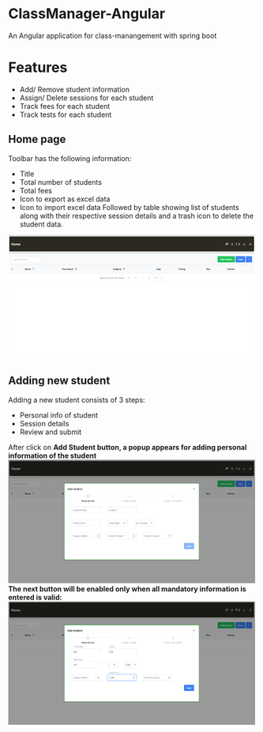 # ClassManager-Angular
An Angular application for class-manangement with spring boot

# Features
- Add/ Remove student information
- Assign/ Delete sessions for each student
- Track fees for each student
- Track tests for each student 

## Home page
Toolbar has the following information:
- Title
- Total number of students
- Total fees
- Icon to export as excel data
- Icon to import excel data
Followed by table showing list of students along with their respective session details and a trash icon to delete the student data. 
<img src="/Images/homepage.png" width=500 height=250>

## Adding new student
Adding a new student consists of 3 steps:
- Personal info of student
- Session details
- Review and submit

After click on <b> Add Student <b> button, a popup appears for adding personal information of the student
<img src="/Images/addStudent-PersonalInfo.png" width=500 height=250>
The next button will be enabled only when all mandatory information is entered is valid:
<img src="/Images/personalInfo-Filled.png" width=500 height=250>
